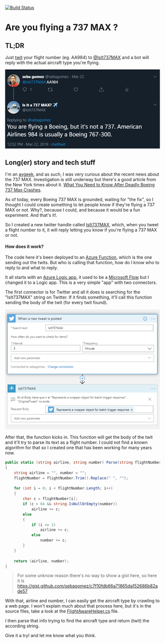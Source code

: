 [![Build Status](https://dev.azure.com/sebagomez/IsIt737MAX/_apis/build/status/sebagomez.IsIt737MAX?branchName=master)](https://dev.azure.com/sebagomez/IsIt737MAX/_build/latest?definitionId=10&branchName=master)

# Are you flying a 737 MAX ?

## TL;DR

Just [twit](https://twitter.com/intent/tweet?screen_name=IsIt737MAX) your flight number (eg. AA984) to [@IsIt737MAX](https://twitter.com/IsIt737MAX) and a bot will reply with the actual aircraft type you're flying.

![](res/twit_reply.png?raw=true)

## Long(er) story and tech stuff

I'm an [avgeek](https://www.urbandictionary.com/define.php?term=avgeek), and as such, I was very curious about the recent news about the 737 MAX. Investigation is still underway but there's a good article from the New York times about it. [What You Need to Know After
Deadly Boeing 737 Max Crashes](https://www.nytimes.com/interactive/2019/business/boeing-737-crashes.html).

As of today, every Boeing 737 MAX is grounded, waiting for "the fix", so I thought I could create something to let people know if they're flying a 737 MAX or not. Why?, because I could, and because it would be a fun experiment. And that's it!.

So I created a new twiiter handle called [IsIt737MAX](https://twitter.com/IsIt737MAX), which, when you tweet a flight number to it, it will reply letting you know if you're flying a 737 MAX or not. 

#### How does it work?

The code here it's been deployed to an [Azure Function](https://docs.microsoft.com/en-us/azure/azure-functions/), which is the one sending out the twits. But who is calling that function, how do I know who to reply to and what to reply.

It all starts with an [Azure Logic app](https://docs.microsoft.com/en-us/azure/logic-apps/), it used to be a [Microsoft Flow](https://flow.microsoft.com) but I changed it to a Logic app. This is a very simple "app" with two connectors.

The first connector is for Twitter and all it does is searching for the "IsIt737MAX" string on Twitter. If it finds something, it'll call this function sending the body of the twit (for every twit found).

![](res/logic_app.png?raw=true)

After that, the function kicks in. This function will get the body of the twit and it'll try to parse its text as a flight number. I could not find a known algorithm for that so I created one that has been working for many years now.

```C#
public static (string airline, string number) Parse(string flightNumber)
{
	string airline = "", number = "";
	flightNumber = flightNumber.Trim().Replace(" ", "");

	for (int i = 0; i < flightNumber.Length; i++)
	{
		char c = flightNumber[i];
		if (c > 64 && string.IsNullOrEmpty(number))
			airline += c;
		else
		{
			if (i <= 1)
				airline += c;
			else
				number += c;
		}
	}

	return (airline, number);
}
```

> For some unknow reason there's no way to show a gist here, so here it is https://gist.github.com/sebagomez/c7f10fdb66a71865da152686b82ade57

With that, airline and number, I can easily get the aircraft type by crawling to a web page. I won't explain much about that process here, but it's in the source files, take a look at the [FlightAwareHelper.cs](src/IsItAMAX/Misc/FlightAwareHelper.cs) file.

I then parse that info trying to find the aircraft type and return (twit) the according string.

Give it a try! and let me know what you think.